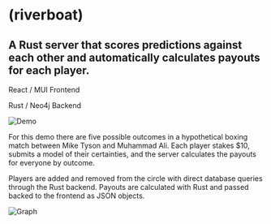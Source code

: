 # (riverboat)
## A Rust server that scores predictions against each other and automatically calculates payouts for each player.

React / MUI Frontend

Rust / Neo4j Backend

![Demo](/../media/gif/hero.gif?raw=true "Demo")

For this demo there are five possible outcomes in a hypothetical boxing match between Mike Tyson and Muhammad Ali. 
Each player stakes $10, submits a model of their certainties, and the server calculates the payouts for everyone by outcome.

Players are added and removed from the circle with direct database queries through the Rust backend. Payouts are calculated with Rust and passed backed to the frontend as JSON objects.

![Graph](/../media/jpg/graph.jpg?raw=true "Graph")
